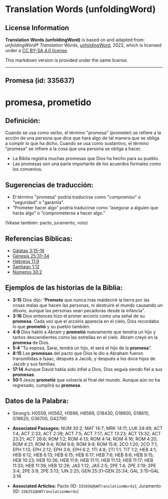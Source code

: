 # Translation Words (unfoldingWord)

## License Information

**Translation Words (unfoldingWord)** is based on and adapted from: _unfoldingWord® Translation Words_, [unfoldingWord](https://unfoldingword.org/utw), 2022, which is licensed under a [CC BY-SA 4.0 license](https://creativecommons.org/licenses/by-sa/4.0/legalcode.en).

This markdown version is provided under the same license.



--------------------------------

## Promesa (id: 335637)

promesa, prometido
==================

Definición:
-----------

Cuando se usa como verbo, el término "promesa" (prometer) se refiere a la acción de una persona que dice que hará algo de tal manera que se obliga a cumplir lo que ha dicho. Cuando se usa como sustantivo, el término "promesa" se refiere a la cosa que una persona se obliga a hacer.

* La Biblia registra muchas promesas que Dios ha hecho para su pueblo.
* Las promesas son una parte importante de los acuerdos formales como los convenios.

Sugerencias de traducción:
--------------------------

* El término "promesa" podría traducirse como "compromiso" o "seguridad" o "garantía".
* “Prometer hacer algo” podría traducirse como “asegurar a alguien que harás algo” o “comprometerse a hacer algo.”

(Véase también: pacto, juramento, voto)

Referencias Bíblicas:
---------------------

* [Gálatas 3:15–16](https://ref.ly/Gal3:15-Gal3:16)
* [Génesis 25:31–34](https://ref.ly/Gen25:31-Gen25:34)
* [Hebreos 11:9](https://ref.ly/Heb11:9)
* [Santiago 1:12](https://ref.ly/Jas1:12)
* [Números 30:2](https://ref.ly/Num30:2)

Ejemplos de las historias de la Biblia:
---------------------------------------

* **3:15** Dios dijo: “**Prometo** que nunca más maldeciré la tierra por las cosas malas que hacen las personas, ni destruiré el mundo causando un diluvio, aunque las personas sean pecadoras desde la infancia".
* **3:16** Dios entonces hizo el primer arcoíris como una señal de su **promesa**. Cada vez que el arcoíris aparecía en el cielo, Dios recordaba lo que **prometió** y su pueblo también.
* **4:8** Dios habló a Abram y **prometió** nuevamente que tendría un hijo y tantos descendientes como las estrellas en el cielo. Abram creyó en la **promesa** de Dios.
* **5:4** “Tu esposa, Sarai, tendrá un hijo, él será el hijo de la **promesa**”.
* **8:15** Las **promesas** del pacto que Dios le dio a Abraham fueron transmitidas a Isaac, después a Jacob, y después a los doce hijos de Jacob y sus familias.
* **17:14** Aunque David había sido infiel a Dios, Dios seguía siendo fiel a sus **promesas**.
* **50:1** Jesús **prometió** que volvería al final del mundo. Aunque aún no ha regresado, cumplirá su **promesa**.

Datos de la Palabra:
--------------------

* Strong’s: H0559, H0562, H1696, H8569, G18430, G18600, G18610, G18620, G36700, G42790

* **Associated Passages:** NUM 30:2; MAT 14:7; MRK 14:11; LUK 24:49; ACT 1:4; ACT 2:33; ACT 2:39; ACT 7:5; ACT 7:17; ACT 13:23; ACT 13:32; ACT 23:21; ACT 26:6; ROM 1:2; ROM 4:13; ROM 4:14; ROM 4:16; ROM 4:20; ROM 4:21; ROM 9:4; ROM 9:8; ROM 9:9; ROM 15:8; 2CO 1:20; 2CO 7:1; EPH 1:13; EPH 2:12; EPH 3:6; EPH 6:2; 1TI 4:8; 2TI 1:1; TIT 1:2; HEB 4:1; HEB 6:12; HEB 6:13; HEB 6:15; HEB 6:17; HEB 7:6; HEB 8:6; HEB 9:15; HEB 10:23; HEB 10:36; HEB 11:9; HEB 11:11; HEB 11:13; HEB 11:17; HEB 11:33; HEB 11:39; HEB 12:26; JAS 1:12; JAS 2:5; 2PE 1:4; 2PE 2:19; 2PE 3:4; 2PE 3:9; 2PE 3:13; 1JN 2:25; GEN 25:31–GEN 25:34; GAL 3:15–GAL 3:16
* **Associated Articles:** Pacto (ID: `335856@UWTranslationWords`); Juramento (ID: `336252@UWTranslationWords`)

